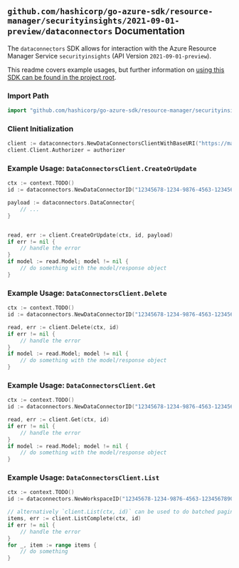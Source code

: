 
## `github.com/hashicorp/go-azure-sdk/resource-manager/securityinsights/2021-09-01-preview/dataconnectors` Documentation

The `dataconnectors` SDK allows for interaction with the Azure Resource Manager Service `securityinsights` (API Version `2021-09-01-preview`).

This readme covers example usages, but further information on [using this SDK can be found in the project root](https://github.com/hashicorp/go-azure-sdk/tree/main/docs).

### Import Path

```go
import "github.com/hashicorp/go-azure-sdk/resource-manager/securityinsights/2021-09-01-preview/dataconnectors"
```


### Client Initialization

```go
client := dataconnectors.NewDataConnectorsClientWithBaseURI("https://management.azure.com")
client.Client.Authorizer = authorizer
```


### Example Usage: `DataConnectorsClient.CreateOrUpdate`

```go
ctx := context.TODO()
id := dataconnectors.NewDataConnectorID("12345678-1234-9876-4563-123456789012", "example-resource-group", "workspaceValue", "dataConnectorIdValue")

payload := dataconnectors.DataConnector{
	// ...
}


read, err := client.CreateOrUpdate(ctx, id, payload)
if err != nil {
	// handle the error
}
if model := read.Model; model != nil {
	// do something with the model/response object
}
```


### Example Usage: `DataConnectorsClient.Delete`

```go
ctx := context.TODO()
id := dataconnectors.NewDataConnectorID("12345678-1234-9876-4563-123456789012", "example-resource-group", "workspaceValue", "dataConnectorIdValue")

read, err := client.Delete(ctx, id)
if err != nil {
	// handle the error
}
if model := read.Model; model != nil {
	// do something with the model/response object
}
```


### Example Usage: `DataConnectorsClient.Get`

```go
ctx := context.TODO()
id := dataconnectors.NewDataConnectorID("12345678-1234-9876-4563-123456789012", "example-resource-group", "workspaceValue", "dataConnectorIdValue")

read, err := client.Get(ctx, id)
if err != nil {
	// handle the error
}
if model := read.Model; model != nil {
	// do something with the model/response object
}
```


### Example Usage: `DataConnectorsClient.List`

```go
ctx := context.TODO()
id := dataconnectors.NewWorkspaceID("12345678-1234-9876-4563-123456789012", "example-resource-group", "workspaceValue")

// alternatively `client.List(ctx, id)` can be used to do batched pagination
items, err := client.ListComplete(ctx, id)
if err != nil {
	// handle the error
}
for _, item := range items {
	// do something
}
```
